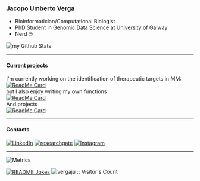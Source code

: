 ### Jacopo Umberto Verga

- Bioinformatician/Computational Biologist
- PhD Student in [Genomic Data Science](https://genomicsdatascience.ie/) at [University of Galway](https://www.universityofgalway.ie/)
- Nerd 🤓

<img align="center" src="https://github-readme-stats.vercel.app/api?username=vergaju&include_all_commits=true&count_private=true&show_icons=true&line_height=20&title_color=10F700&icon_color=10F700&text_color=A1A1A1&bg_color=0,000000,098C00" alt="my Github Stats"/>

---

#### Current projects

I'm currently working on the identification of therapeutic targets in MM:<br/>
[![ReadMe Card](https://github-readme-stats.vercel.app/api/pin/?username=vergaju&repo=BoneMarrow_scRNA-Seq)](https://github.com/vergaju/BoneMarrow_scRNA-Seq)<br/>
but I also enjoy writing my own functions<br/>
[![ReadMe Card](https://github-readme-stats.vercel.app/api/pin/?username=vergaju&repo=ScoreMarkers)](https://github.com/vergaju/ScoreMarkers)<br/>
And projects<br/>
[![ReadMe Card](https://github-readme-stats.vercel.app/api/pin/?username=vergaju&repo=Test_DEG_methods-single_cell)](https://github.com/vergaju/Test_DEG_methods-single_cell)<br/>

---

#### Contacts
<a href="https://www.linkedin.com/in/jacopoverga/" target="_blank"><img src="https://img.shields.io/badge/LinkedIn-%230077B5.svg?&style=flat-square&logo=linkedin&logoColor=white" alt="LinkedIn"></a>
<a href="https://www.researchgate.net/profile/Jacopo-Verga" target="_blank"><img src="https://img.shields.io/badge/ResearchGate-00CCBB?style=flat&logo=ResearchGate&logoColor=white" alt="researchgate"></a>
<a href="https://www.instagram.com/ver.jam25/" target="_blank"><img src="https://img.shields.io/badge/Instagram-%23E4405F.svg?&style=flat-square&logo=instagram&logoColor=white" alt="Instagram"></a>



---

![Metrics](https://metrics.lecoq.io/vergaju?template=classic&base.header=0&gists=1&lines=1)

<a href="https://readme-jokes.vercel.app"><img align="center" src="https://readme-jokes.vercel.app/api" alt="README Jokes"></a>
<img src="https://profile-counter.glitch.me/{vergaju}/count.svg" alt="vergaju :: Visitor's Count" />
<!--
**VergaJU/VergaJU** is a ✨ _special_ ✨ repository because its `README.md` (this file) appears on your GitHub profile.

Here are some ideas to get you started:

- 🔭 I’m currently working on ...
- 🌱 I’m currently learning ...
- 👯 I’m looking to collaborate on ...
- 🤔 I’m looking for help with ...
- 💬 Ask me about ...
- 📫 How to reach me: ...
- 😄 Pronouns: ...
- ⚡ Fun fact: ...
-->
